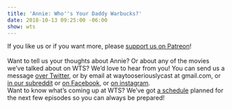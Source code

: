 ```yaml
---
title: 'Annie: Who''s Your Daddy Warbucks?'
date: 2018-10-13 09:25:00 -06:00
show: wts
---
```


If you like us or if you want more, please [support us on Patreon](https://www.patreon.com/clockworkscast)!\
\
Want to tell us your thoughts about Annie? Or about any of the movies we’ve talked about on WTS? We’d love to hear from you! You can send us a message [over Twitter](http://www.twitter.com/wtscast), or by email at waytooseriouslycast at gmail.com, or [in our subreddit](https://www.reddit.com/r/Goodstuff_fm/) or [on Facebook](http://www.facebook.com/wtscast), or [on instagram](https://www.instagram.com/waytooseriously/).\
Want to know what’s coming up at WTS? We’ve got [a schedule](https://docs.google.com/document/d/1f6fvTgbzQOCUD_potL6mWClmSC3D2cOBgKz36OwSC68) planned for the next few episodes so you can always be prepared!